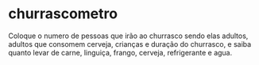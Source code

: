 # churrascometro
Coloque o numero de pessoas que irão ao churrasco sendo elas adultos, adultos que consomem cerveja, crianças e duração do churrasco, e saiba quanto levar de carne, linguiça, frango, cerveja, refrigerante e agua.
